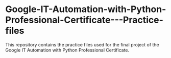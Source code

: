# Google-IT-Automation-with-Python-Professional-Certificate---Practice-files

This repository contains the practice files used for the final project of the Google IT Automation with Python Professional Certificate.
